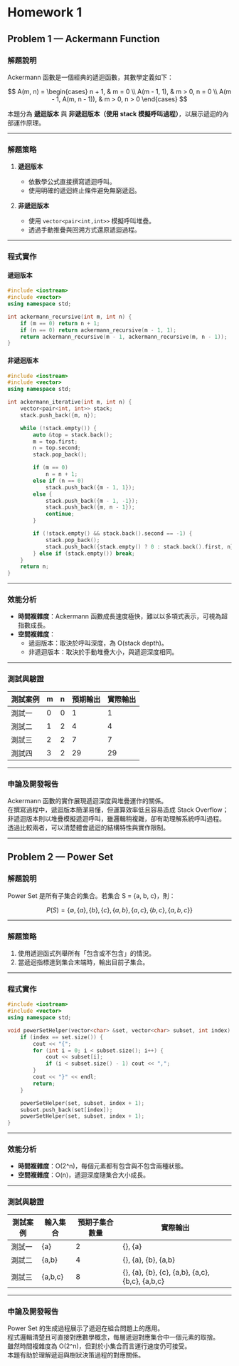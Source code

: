 # Homework 1

## Problem 1 — Ackermann Function

### 解題說明
Ackermann 函數是一個經典的遞迴函數，其數學定義如下：

$$
A(m, n) =
\begin{cases}
n + 1, & m = 0 \\
A(m - 1, 1), & m > 0, n = 0 \\
A(m - 1, A(m, n - 1)), & m > 0, n > 0
\end{cases}
$$

本題分為 **遞迴版本** 與 **非遞迴版本（使用 stack 模擬呼叫過程）**，以展示遞迴的內部運作原理。

---

### 解題策略

1. **遞迴版本**  
   - 依數學公式直接撰寫遞迴呼叫。  
   - 使用明確的遞迴終止條件避免無窮遞迴。

2. **非遞迴版本**  
   - 使用 `vector<pair<int,int>>` 模擬呼叫堆疊。  
   - 透過手動推疊與回溯方式還原遞迴過程。

---

### 程式實作

#### 遞迴版本
```cpp
#include <iostream>
#include <vector>
using namespace std;

int ackermann_recursive(int m, int n) {
    if (m == 0) return n + 1;
    if (n == 0) return ackermann_recursive(m - 1, 1);
    return ackermann_recursive(m - 1, ackermann_recursive(m, n - 1));
}
```

#### 非遞迴版本
```cpp
#include <iostream>
#include <vector>
using namespace std;

int ackermann_iterative(int m, int n) {
    vector<pair<int, int>> stack;
    stack.push_back({m, n});

    while (!stack.empty()) {
        auto &top = stack.back();
        m = top.first;
        n = top.second;
        stack.pop_back();

        if (m == 0)
            n = n + 1;
        else if (n == 0)
            stack.push_back({m - 1, 1});
        else {
            stack.push_back({m - 1, -1});
            stack.push_back({m, n - 1});
            continue;
        }

        if (!stack.empty() && stack.back().second == -1) {
            stack.pop_back();
            stack.push_back({stack.empty() ? 0 : stack.back().first, n});
        } else if (stack.empty()) break;
    }
    return n;
}
```

---

### 效能分析
- **時間複雜度**：Ackermann 函數成長速度極快，難以以多項式表示，可視為超指數成長。  
- **空間複雜度**：
  - 遞迴版本：取決於呼叫深度，為 O(stack depth)。  
  - 非遞迴版本：取決於手動堆疊大小，與遞迴深度相同。

---

### 測試與驗證

| 測試案例 | m | n | 預期輸出 | 實際輸出 |
|-----------|---|---|-----------|-----------|
| 測試一 | 0 | 0 | 1 | 1 |
| 測試二 | 1 | 2 | 4 | 4 |
| 測試三 | 2 | 2 | 7 | 7 |
| 測試四 | 3 | 2 | 29 | 29 |

---

### 申論及開發報告
Ackermann 函數的實作展現遞迴深度與堆疊運作的關係。  
在撰寫過程中，遞迴版本簡潔易懂，但運算效率低且容易造成 Stack Overflow；  
非遞迴版本則以堆疊模擬遞迴呼叫，雖邏輯稍複雜，卻有助理解系統呼叫過程。  
透過比較兩者，可以清楚體會遞迴的結構特性與實作限制。

---

## Problem 2 — Power Set

### 解題說明
Power Set 是所有子集合的集合。若集合 S = {a, b, c}，則：

$$
P(S) = \{\emptyset, \{a\}, \{b\}, \{c\}, \{a,b\}, \{a,c\}, \{b,c\}, \{a,b,c\}\}
$$

---

### 解題策略

1. 使用遞迴函式列舉所有「包含或不包含」的情況。  
2. 當遞迴指標達到集合末端時，輸出目前子集合。  

---

### 程式實作
```cpp
#include <iostream>
#include <vector>
using namespace std;

void powerSetHelper(vector<char> &set, vector<char> subset, int index) {
    if (index == set.size()) {
        cout << "{";
        for (int i = 0; i < subset.size(); i++) {
            cout << subset[i];
            if (i < subset.size() - 1) cout << ",";
        }
        cout << "}" << endl;
        return;
    }

    powerSetHelper(set, subset, index + 1);
    subset.push_back(set[index]);
    powerSetHelper(set, subset, index + 1);
}
```

---

### 效能分析
- **時間複雜度**：O(2^n)，每個元素都有包含與不包含兩種狀態。  
- **空間複雜度**：O(n)，遞迴深度隨集合大小成長。  

---

### 測試與驗證

| 測試案例 | 輸入集合 | 預期子集合數量 | 實際輸出 |
|-----------|-----------|----------------|-----------|
| 測試一 | {a} | 2 | {}, {a} |
| 測試二 | {a,b} | 4 | {}, {a}, {b}, {a,b} |
| 測試三 | {a,b,c} | 8 | {}, {a}, {b}, {c}, {a,b}, {a,c}, {b,c}, {a,b,c} |

---

### 申論及開發報告
Power Set 的生成過程展示了遞迴在組合問題上的應用。  
程式邏輯清楚且可直接對應數學概念，每層遞迴對應集合中一個元素的取捨。  
雖然時間複雜度為 O(2^n)，但對於小集合而言運行速度仍可接受。  
本題有助於理解遞迴與樹狀決策過程的對應關係。
